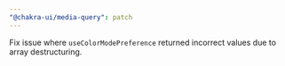 ```yaml
---
"@chakra-ui/media-query": patch
---
```


Fix issue where `useColorModePreference` returned incorrect values due to array
destructuring.
